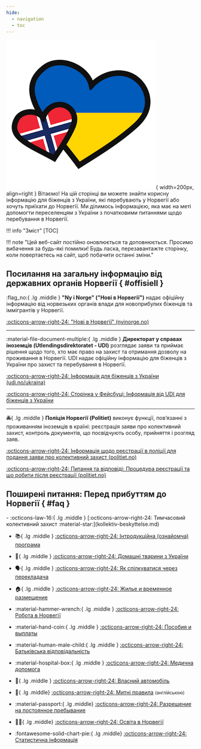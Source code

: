 ```yaml
---
hide:
  - navigation
  - toc
---
```


![Norge-Ukraina](\assets\ukraina-norge-logo.png){ width=200px, align=right }
Вітаємо! На цій сторінці ви можете знайти корисну інформацію для біженців з України, які перебувають у Норвегії або хочуть приїхати до Норвегії. Ми ділимось інформацією, яка має на меті допомогти переселенцям з України з початковими питаннями щодо перебування в Норвегії. 

!!! info "Зміст"
    [TOC]
    

!!! note "Цей веб-сайт постійно оновлюється та доповнюється. Просимо вибачення за будь-які помилки! Будь ласка, перезавантажте сторінку, коли повертаєтесь на сайт, щоб побачити останні зміни."




## Посилання на загальну інформацію від державних органів Норвегії { #offisiell }

:flag_no:{ .lg .middle } __"Ny i Norge" ("Нові в Норвегії")__ надає офіційну інформацію від норвезьких органів влади для новоприбулих біженців та іммігрантів у Норвегії.

[:octicons-arrow-right-24: "Нові в Норвегії" (nyinorge.no)](https://www.nyinorge.no/uk/)

---

:material-file-document-multiple:{ .lg .middle } __Директорат у справах іноземців (Utlendingsdirektoratet - UDI)__ розглядає заяви та приймає рішення щодо того, хто має право на захист та отримання дозволу на проживання в Норвегії. UDI надає офіційну інформацію для біженців з України про захист та перебування в Норвегії. 

[:octicons-arrow-right-24: Інформація для біженців з України (udi.no/ukraina)](https://www.udi.no/uk/information-ukraine-and-russia/situation-in-ukraine/)

[:octicons-arrow-right-24: Сторінка у Фейсбуці: Інформація від UDI для біженців з України](https://www.facebook.com/UDIUkraina)

---

:oncoming_police_car:{ .lg .middle } __Поліція Норвегії (Politiet)__ виконує функції, пов’язанні з проживанням іноземців в країні: реєстрація заяви про колективний захист, контроль документів, що посвідчують особу, прийняття і розгляд заяв.

[:octicons-arrow-right-24: Інформація щодо реєстрації в поліції для подання заяви про колективний захист (politiet.no)](https://www.politiet.no/tjenester/opphold-i-norge-og-asyl/ukraina/ukrainsk/slik-soker-ukrainske-borgere-kollektiv-beskyttelse-i-norge/)
    
[:octicons-arrow-right-24: Питання та відповіді: Процедура реєстрації та шо робити після реєстрації (politiet.no)](https://www.politiet.no/tjenester/opphold-i-norge-og-asyl/ukraina/ukrainsk/sporsmal-og-svar/)


## Поширені питання: Перед прибуттям до Норвегії { #faq }

<div class="grid cards" markdown>
-   :octicons-law-16:{ .lg .middle } [:octicons-arrow-right-24: Тимчасовий колективний захист :material-star:](kollektiv-beskyttelse.md)
    
-   :books:{ .lg .middle } [:octicons-arrow-right-24: Інтродукційна (ознайомча) програма](introduksjonsprogram.md)

-   :guide_dog:{ .lg .middle } [:octicons-arrow-right-24: Домашні тварини з України](kjaeledyr.md)

-   :speaking_head:{ .lg .middle }
[:octicons-arrow-right-24: Як спілкуватися через перекладача](https://www.imdi.no/globalassets/illustrasjoner/ukraina/a-fore-en-samtale-via-tolk_ukrainsk.pdf)

-   :house:{ .lg .middle } [:octicons-arrow-right-24: Жилье и временное размещение](bolig.md)

-   :material-hammer-wrench:{ .lg .middle } [:octicons-arrow-right-24: Робота в Норвегії](jobb.md)
    
-   :material-hand-coin:{ .lg .middle } [:octicons-arrow-right-24: Пособия и выплаты](stotte.md)

-   :material-human-male-child:{ .lg .middle } [:octicons-arrow-right-24: Батьківська відповідальність](avtale-om-foreldreansvar.md)  


-   :material-hospital-box:{ .lg .middle } [:octicons-arrow-right-24: Медична допомога](helsehjelp.md)

-   :red_car:{ .lg .middle }  [:octicons-arrow-right-24: Власний автомобіль](forerkort-og-bil.md)

-   :customs:{ .lg .middle} [:octicons-arrow-right-24: Митні правила](https://www.toll.no/en/travelling-to-and-from-norway/travel-to-norway/) <small>(англійською)</small>

-   :material-passport:{ .lg .middle} [:octicons-arrow-right-24: Разрешение на постоянное пребывание](permanent-oppholdstillatelse.md)

-   :woman_student:{ .lg .middle}   [:octicons-arrow-right-24: Освіта в Норвегії](utdanning.md)

-   :fontawesome-solid-chart-pie:{ .lg .middle} [:octicons-arrow-right-24: Статистична інформація](statistikk.md)